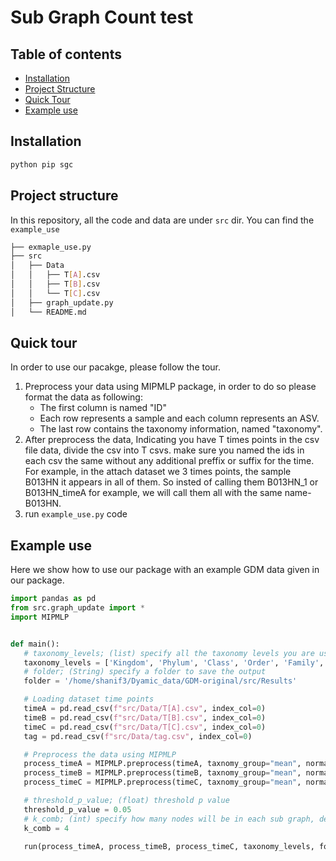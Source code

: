 # **S**ub **G**raph **C**ount test
## Table of contents
- [Installation](https://github.com/shanif3/sgc#Installation)
- [Project Structure](https://github.com/shanif3/sgc#project-structure)
- [Quick Tour](https://github.com/shanif3/sgc#quick-tour)
- [Example use](https://github.com/shanif3/sgc#example-use)
## Installation
``` bash
python pip sgc   
```
## Project structure 
In this repository, all the code and data are under `src` dir. You can find the `example_use`
``` bash
├── exmaple_use.py
├── src
│   ├── Data
│   │   ├── T[A].csv
│   │   ├── T[B].csv
│   │   └── T[C].csv
│   ├── graph_update.py
│   └── README.md
```

##  Quick tour
In order to use our pacakge, please follow the tour.    
1. Preprocess your data using MIPMLP package, in order to do so please format the data as following:   
   - The first column is named "ID"
   - Each row represents a sample and each column represents an ASV.
   - The last row contains the taxonomy information, named "taxonomy".
2. After preprocess the data, Indicating you have T times points in the csv file data, divide the csv into T csvs. make sure you named the ids in each csv the same without any additional preffix or suffix for the time.
For example, in the attach dataset we 3 times points, the sample B013HN it appears in all of them. So insted of calling them B013HN_1 or B013HN_timeA for example, we will call them all with the same name- B013HN.
3. run `example_use.py` code

## Example use
Here we show how to use our package with an example GDM data given in our package.

```python
import pandas as pd
from src.graph_update import *
import MIPMLP


def main():
   # taxonomy_levels; (list) specify all the taxonomy levels you are using
   taxonomy_levels = ['Kingdom', 'Phylum', 'Class', 'Order', 'Family', 'Genus', 'Species']
   # folder; (String) specify a folder to save the output
   folder = '/home/shanif3/Dyamic_data/GDM-original/src/Results'

   # Loading dataset time points
   timeA = pd.read_csv(f"src/Data/T[A].csv", index_col=0)
   timeB = pd.read_csv(f"src/Data/T[B].csv", index_col=0)
   timeC = pd.read_csv(f"src/Data/T[C].csv", index_col=0)
   tag = pd.read_csv(f"src/Data/tag.csv", index_col=0)

   # Preprocess the data using MIPMLP
   process_timeA = MIPMLP.preprocess(timeA, taxnomy_group="mean", normalization='relative')
   process_timeB = MIPMLP.preprocess(timeB, taxnomy_group="mean", normalization='relative')
   process_timeC = MIPMLP.preprocess(timeC, taxnomy_group="mean", normalization='relative')

   # threshold_p_value; (float) threshold p value
   threshold_p_value = 0.05
   # k_comb; (int) specify how many nodes will be in each sub graph, default k=4
   k_comb = 4

   run(process_timeA, process_timeB, process_timeC, taxonomy_levels, folder, tag, threshold_p_value, k_comb)

```


